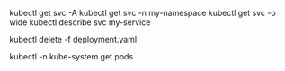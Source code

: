 kubectl get svc -A
kubectl get svc -n my-namespace
kubectl get svc -o wide
kubectl describe svc my-service

kubectl delete -f deployment.yaml

kubectl -n kube-system get pods

